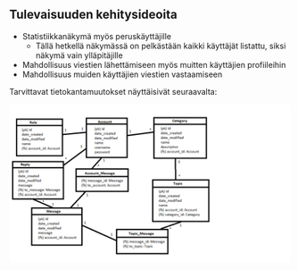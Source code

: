 ## Tulevaisuuden kehitysideoita

- Statistiikkanäkymä myös peruskäyttäjille
  - Tällä hetkellä näkymässä on pelkästään kaikki käyttäjät listattu, siksi näkymä vain ylläpitäjille
- Mahdollisuus viestien lähettämiseen myös muitten käyttäjien profiileihin
- Mahdollisuus muiden käyttäjien viestien vastaamiseen

Tarvittavat tietokantamuutokset näyttäisivät seuraavalta:

<img src="https://raw.githubusercontent.com/Pate1337/FrisbeeGolfFoorumi/master/documentation/images/TulevaisuudenTietokantakaavio.png" width="750">
